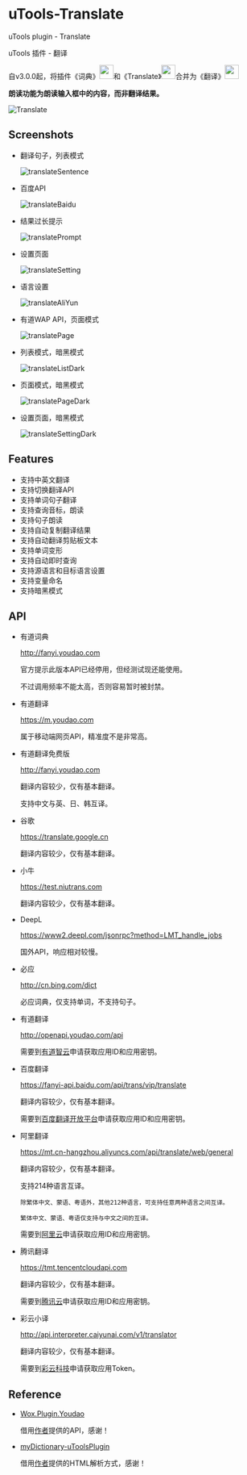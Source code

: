 # uTools-Translate

uTools plugin - Translate

uTools 插件 - 翻译

自v3.0.0起，将插件《词典》<img src="https://raw.githubusercontent.com/HaleShaw/uTools-Translate/main/screenshots/logoDictionary.png" height="28px" witdh="28px">和《Translate》<img src="https://raw.githubusercontent.com/HaleShaw/uTools-Translate/main/screenshots/logoTranslate.png" height="28px" witdh="28px">合并为《翻译》<img src="https://raw.githubusercontent.com/HaleShaw/uTools-Translate/main/logo.png" height="28px" witdh="28px">

**朗读功能为朗读输入框中的内容，而非翻译结果。**

![Translate](https://raw.githubusercontent.com/HaleShaw/uTools-Translate/main/screenshots/Translate.gif)

## Screenshots

- 翻译句子，列表模式

  ![translateSentence](https://raw.githubusercontent.com/HaleShaw/uTools-Translate/main/screenshots/translateSentence.png)

- 百度API

  ![translateBaidu](https://raw.githubusercontent.com/HaleShaw/uTools-Translate/main/screenshots/translateBaidu.png)

- 结果过长提示

  ![translatePrompt](https://raw.githubusercontent.com/HaleShaw/uTools-Translate/main/screenshots/translatePrompt.png)

- 设置页面

  ![translateSetting](https://raw.githubusercontent.com/HaleShaw/uTools-Translate/main/screenshots/translateSetting.png)

- 语言设置

  ![translateAliYun](https://raw.githubusercontent.com/HaleShaw/uTools-Translate/main/screenshots/translateAliYun.png)

- 有道WAP API，页面模式

  ![translatePage](https://raw.githubusercontent.com/HaleShaw/uTools-Translate/main/screenshots/translatePage.png)

- 列表模式，暗黑模式

  ![translateListDark](https://raw.githubusercontent.com/HaleShaw/uTools-Translate/main/screenshots/translateListDark.png)

- 页面模式，暗黑模式

  ![translatePageDark](https://raw.githubusercontent.com/HaleShaw/uTools-Translate/main/screenshots/translatePageDark.png)

- 设置页面，暗黑模式

  ![translateSettingDark](https://raw.githubusercontent.com/HaleShaw/uTools-Translate/main/screenshots/translateSettingDark.png)

## Features

- 支持中英文翻译
- 支持切换翻译API
- 支持单词句子翻译
- 支持查询音标，朗读
- 支持句子朗读
- 支持自动复制翻译结果
- 支持自动翻译剪贴板文本
- 支持单词变形
- 支持自动即时查询
- 支持源语言和目标语言设置
- 支持变量命名
- 支持暗黑模式

## API

- 有道词典

  <http://fanyi.youdao.com>

  官方提示此版本API已经停用，但经测试现还能使用。

  不过调用频率不能太高，否则容易暂时被封禁。

- 有道翻译

  <https://m.youdao.com>

  属于移动端网页API，精准度不是非常高。

- 有道翻译免费版

  <http://fanyi.youdao.com>

  翻译内容较少，仅有基本翻译。

  支持中文与英、日、韩互译。

- 谷歌

  <https://translate.google.cn>

  翻译内容较少，仅有基本翻译。

- 小牛

  <https://test.niutrans.com>

  翻译内容较少，仅有基本翻译。

- DeepL

  <https://www2.deepl.com/jsonrpc?method=LMT_handle_jobs>

  国外API，响应相对较慢。

- 必应

  <http://cn.bing.com/dict>

  必应词典，仅支持单词，不支持句子。

- 有道翻译

  <http://openapi.youdao.com/api>

  需要到[有道智云](https://ai.youdao.com/doc.s)申请获取应用ID和应用密钥。

- 百度翻译

  <https://fanyi-api.baidu.com/api/trans/vip/translate>

  翻译内容较少，仅有基本翻译。

  需要到[百度翻译开放平台](http://api.fanyi.baidu.com)申请获取应用ID和应用密钥。

- 阿里翻译

  <https://mt.cn-hangzhou.aliyuncs.com/api/translate/web/general>

  翻译内容较少，仅有基本翻译。

  支持214种语言互译。

      除繁体中文、蒙语、粤语外，其他212种语言，可支持任意两种语言之间互译。

      繁体中文、蒙语、粤语仅支持与中文之间的互译。

  需要到[阿里云](https://www.aliyun.com/product/ai/base_alimt)申请获取应用ID和应用密钥。

- 腾讯翻译

  <https://tmt.tencentcloudapi.com>

  翻译内容较少，仅有基本翻译。

  需要到[腾讯云](https://cloud.tencent.com/product/tmt)申请获取应用ID和应用密钥。

- 彩云小译

  <http://api.interpreter.caiyunai.com/v1/translator>

  翻译内容较少，仅有基本翻译。

  需要到[彩云科技](https://fanyi.caiyunapp.com/#/api)申请获取应用Token。

## Reference

- [Wox.Plugin.Youdao](https://github.com/Wox-launcher/Wox.Plugin.Youdao)

  借用[作者](https://github.com/bao-qian)提供的API，感谢！

- [myDictionary-uToolsPlugin](https://github.com/vst93/myDictionary-uToolsPlugin)

  借用[作者](https://github.com/vst93)提供的HTML解析方式，感谢！
